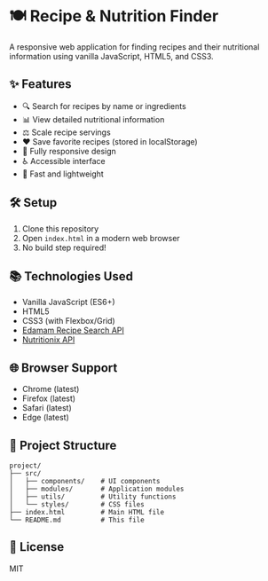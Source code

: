 # 🍽️ Recipe & Nutrition Finder

A responsive web application for finding recipes and their nutritional information using vanilla JavaScript, HTML5, and CSS3.

## ✨ Features

- 🔍 Search for recipes by name or ingredients
- 📊 View detailed nutritional information
- ⚖️ Scale recipe servings
- ❤️ Save favorite recipes (stored in localStorage)
- 📱 Fully responsive design
- ♿ Accessible interface
- 🚀 Fast and lightweight

## 🛠️ Setup

1. Clone this repository
2. Open `index.html` in a modern web browser
3. No build step required!

## 📚 Technologies Used

- Vanilla JavaScript (ES6+)
- HTML5
- CSS3 (with Flexbox/Grid)
- [Edamam Recipe Search API](https://www.edamam.com/)
- [Nutritionix API](https://www.nutritionix.com/)

## 🌐 Browser Support

- Chrome (latest)
- Firefox (latest)
- Safari (latest)
- Edge (latest)

## 📝 Project Structure

```
project/
├── src/
│   ├── components/    # UI components
│   ├── modules/       # Application modules
│   ├── utils/         # Utility functions
│   └── styles/        # CSS files
├── index.html         # Main HTML file
└── README.md          # This file
```

## 📜 License

MIT
